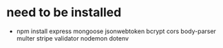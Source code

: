 # need to be installed 


-  npm install express mongoose jsonwebtoken bcrypt cors body-parser multer stripe validator nodemon dotenv